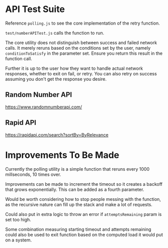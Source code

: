 # API Test Suite

Reference `polling.js` to see the core implementation of the retry function.

`test/numberAPITest.js` calls the function to run.

The core utility does not distinguish between success and failed network calls. It merely reruns based on the conditions set by the user, namely `conditionToSatisfy` in the parameter set. Ensure you return this result in the function call.

Further it is up to the user how they want to handle actual network responses, whether to exit on fail, or retry. You can also retry on success assuming you don't get the response you desire.

## Random Number API

https://www.randomnumberapi.com/

## Rapid API

https://rapidapi.com/search?sortBy=ByRelevance

# Improvements To Be Made

Currently the polling utility is a simple function that reruns every 1000 millseconds, 10 times over.

Improvements can be made to increment the timeout so it creates a backoff that grows exponentially. This can be added as a fourth parameter.

Would be worth considering how to stop people messing with the function, as the recursive nature can fill up the stack and make a lot of requests.

Could also put in extra logic to throw an error if `attemptsRemaining` param is set too high.

Some combination measuring starting timeout and attempts remaining could also be used to exit function based on the computed load it would put on a system.



